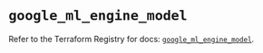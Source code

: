 # `google_ml_engine_model`

Refer to the Terraform Registry for docs: [`google_ml_engine_model`](https://registry.terraform.io/providers/hashicorp/google/4.85.0/docs/resources/ml_engine_model).

